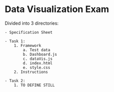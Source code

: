 # Data Visualization Exam

Divided into 3 directories:
    
    - Specification Sheet

    - Task 1:
        1. Framework
            a. Test data
            b. Dashboard.js
            c. dataVis.js
            d. index.html
            e. style.css
        2. Instructions

    - Task 2:
        1. TO DEFINE STILL